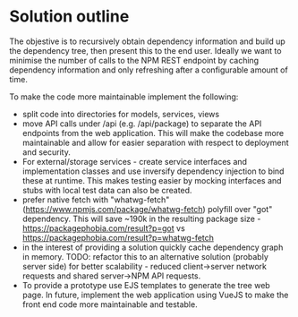 # Solution outline
The objestive is to recursively obtain dependency information and build up the dependency tree, then present this to the end user. Ideally we want to minimise the number of calls to the NPM REST endpoint by caching dependency information and only refreshing after a configurable amount of time.

To make the code more maintainable implement the following:
- split code into directories for models, services, views
- move API calls under /api (e.g. /api/package) to separate the API endpoints from the web application. This will make the codebase more maintainable and allow for easier separation with respect to deployment and security.
- For external/storage services - create service interfaces and implementation classes and use inversify dependency injection to bind these at runtime. This makes testing easier by mocking interfaces and stubs with local test data can also be created.
- prefer native fetch with "whatwg-fetch" (https://www.npmjs.com/package/whatwg-fetch) polyfill over "got" dependency. This will save ~190k in the resulting package size - https://packagephobia.com/result?p=got vs https://packagephobia.com/result?p=whatwg-fetch
- in the interest of providing a solution quickly cache dependency graph in memory. TODO: refactor this to an alternative solution (probably server side) for better scalability - reduced client->server network requests and shared server->NPM API requests.
- To provide a prototype use EJS templates to generate the tree web page. In future, implement the web application using VueJS to make the front end code more maintainable and testable.

